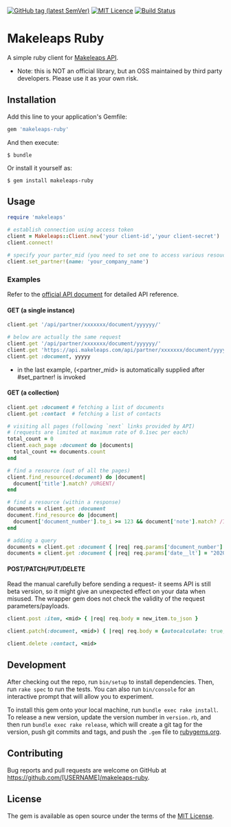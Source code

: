 [![GitHub tag (latest SemVer)](https://img.shields.io/github/tag/zeals-co-ltd/makeleaps-ruby.svg?color=green&style=plastic)](https://img.shields.io/github/tag/zeals-co-ltd/makeleaps-ruby.svg?color=green&style=plastic)
[![MIT Licence](https://img.shields.io/github/license/zeals-co-ltd/makeleaps-ruby.svg?style=plastic)](https://img.shields.io/github/license/zeals-co-ltd/makeleaps-ruby.svg?style=plastic)
[![Build Status](https://img.shields.io/travis/com/zeals-co-ltd/makeleaps-ruby/master.svg?style=plastic)](https://img.shields.io/travis/com/zeals-co-ltd/makeleaps-ruby/master.svg?style=plastic)

# Makeleaps Ruby

A simple ruby client for [Makeleaps API](https://app.makeleaps.com/api/docs/).

* Note: this is NOT an official library, but an OSS maintained by third party developers. Please use it as your own risk.

## Installation

Add this line to your application's Gemfile:

```ruby
gem 'makeleaps-ruby'
```

And then execute:

    $ bundle

Or install it yourself as:

    $ gem install makeleaps-ruby

## Usage

```ruby
require 'makeleaps'

# establish connection using access token
client = Makeleaps::Client.new('your client-id','your client-secret')
client.connect!

# specify your parter_mid (you need to set one to access various resouces)
client.set_partner!(name: 'your_company_name')
```

### Examples

Refer to the [official API document](https://app.makeleaps.com/api/docs/) for detailed API reference.

#### GET (a single instance)

```ruby
client.get '/api/partner/xxxxxxx/document/yyyyyy/'

# below are actually the same request
client.get '/api/partner/xxxxxxx/document/yyyyyy/'                          # direct access (path)
client.get 'https://api.makeleaps.com/api/partner/xxxxxxx/document/yyyyyy/' # direct access (full url)
client.get :document, yyyyy                                                 # endpoints can also be referred as symbols
```
* in the last example, (<partner_mid> is automatically supplied after #set_partner! is invoked

#### GET (a collection)

```ruby
client.get :document # fetching a list of documents
client.get :contact  # fetching a list of contacts

# visiting all pages (following `next` links provided by API)
# (requests are limited at maximum rate of 0.1sec per each)
total_count = 0
client.each_page :document do |documents|
  total_count += documents.count
end

# find a resource (out of all the pages)
client.find_resource(:document) do |document|
  document['title'].match? /URGENT/
end

# find a resource (within a response)
documents = client.get :document
document.find_resource do |document|
  document['document_number'].to_i >= 123 && document['note'].match? /IMPORTANT/
end

# adding a query
documents = client.get :document { |req| req.params['document_number'] = "1000" }
documents = client.get :document { |req| req.params['date__lt'] = "2020-01-30" }
```

#### POST/PATCH/PUT/DELETE

Read the manual carefully before sending a request- it seems API is still beta version, so it might give an unexpected effect on your data when misused. The wrapper gem does not check the validity of the request parameters/payloads.

```ruby
client.post :item, <mid> { |req| req.body = new_item.to_json }

client.patch(:document, <mid>) { |req| req.body = {autocalculate: true, lineitems: updated_items}.to_json }

client.delete :contact, <mid>
```

## Development

After checking out the repo, run `bin/setup` to install dependencies. Then, run `rake spec` to run the tests. You can also run `bin/console` for an interactive prompt that will allow you to experiment.

To install this gem onto your local machine, run `bundle exec rake install`. To release a new version, update the version number in `version.rb`, and then run `bundle exec rake release`, which will create a git tag for the version, push git commits and tags, and push the `.gem` file to [rubygems.org](https://rubygems.org).

## Contributing

Bug reports and pull requests are welcome on GitHub at https://github.com/[USERNAME]/makeleaps-ruby.

## License

The gem is available as open source under the terms of the [MIT License](https://opensource.org/licenses/MIT).
